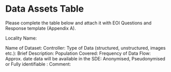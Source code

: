 # Data Assets Table

Please complete the table below and attach it with EOI Questions and Response template (Appendix A).

Locality Name:

Name of Dataset:
Controller:
Type of Data (structured, unstructured, images etc.):
Brief Description:
Population Covered:
Frequency of Data Flow:
Approx. date data will be available in the SDE:
Anonymised, Pseudonymised or Fully identifiable :
Comment:
